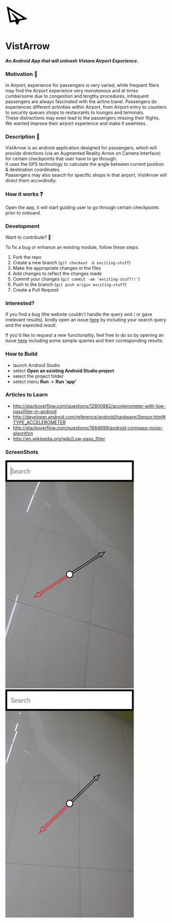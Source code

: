 ![VistArrow Logo](/app/src/main/res/mipmap-hdpi/ic_launcher.png)  
# VistArrow  
  
#### __*An Android App that will unleash Vistara Airport Experience.*__  
  
  
  
### Motivation :muscle:    
In Airport, experience for passengers is very varied, while frequent fliers may find the Airport experience very monotonous and at times cumbersome due to congestion and lengthy procedures, infrequent passengers are always fascinated with the airline travel. Passengers do experiences different activities within Airport, from Airport entry to counters to security queues shops to restaurants to lounges and terminals.  
These distractions may even lead to the passengers missing their flights.  
We wanted improve their airport experience and make it seamless.  
  
  
  
### Description :ledger:    
VistArrow is an android application designed for passengers, which will provide directions (via an Augmented Reality Arrow on Camera Interface) for certain checkpoints that user have to go through.  
It uses the GPS technology to calculate the angle between current position & destination coordinates.  
Paasengers may also search for specific shops in that airport, VistArrow will direct them accordindly.  
  
  
  
### How it works :question:  
Open the app, it will start guiding user to go through certain checkpoints prior to onboard.  
  
  
  
  
### Development  
  
Want to contribute? **:pencil:**  
  
To fix a bug or enhance an existing module, follow these steps:  
  
1. Fork the repo
2. Create a new branch (`git checkout -b exciting-stuff`)
3. Make the appropriate changes in the files
4. Add changes to reflect the changes made
5. Commit your changes (`git commit -am 'exciting-stuff!!'`)
6. Push to the branch (`git push origin exciting-stuff`)
7. Create a Pull Request  
  
  
### Interested?  
  
If you find a bug (the website couldn't handle the query and / or gave irrelevant results), kindly open an issue [here](https://github.com/thegenuinegourav/Money-Order/issues/new) by including your search query and the expected result.  
  
If you'd like to request a new functionality, feel free to do so by opening an issue [here](https://github.com/thegenuinegourav/Money-Order/issues/new) including some sample queries and their corresponding results.  
  
  

### How to Build
* launch Android Studio
* select **Open an existing Android Studio project**
* select the project folder
* select menu **Run** -> **Run 'app'**  
  
  
### Articles to Learn
* http://stackoverflow.com/questions/12800982/accelerometer-with-low-passfilter-in-android
* http://developer.android.com/reference/android/hardware/Sensor.html#TYPE_ACCELEROMETER
* http://stackoverflow.com/questions/1884699/android-compass-noise-algorithm
* http://en.wikipedia.org/wiki/Low-pass_filter
  
  
  
### ScreenShots  
<img src="screenshots/one.png" width="400"> <img src="screenshots/two.png" width="400">

